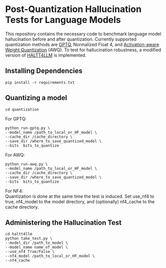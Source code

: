 # Post-Quantization Hallucination Tests for Language Models
This repository contains the necessary code to benchmark language model hallucination before and after quantization. Currently supported quantization methods are [GPTQ](https://arxiv.org/abs/2210.17323), Normalized Float 4, and [Activation-aware Weight Quantization](https://arxiv.org/abs/2306.00978) (AWQ). To test for hallucination robustness, a modified version of [HALTT4LLM](https://github.com/manyoso/haltt4llm) is implemented.

## Installing Dependencies
```
pip install -r requirements.txt
```

## Quantizing a model
```
cd quantization
```
For GPTQ:
```
python run-gptq.py \
--model_name /path_to_local_or_HF_model \
--cache_dir /cache_directory \
--save_dir /where_to_save_quantized_model \
--bits  bits_to_quantize
```

For AWQ:
```
python run-awq.py \
--model_name /path_to_local_or_HF_model \
--cache_dir /cache_directory \
--save_dir /where_to_save_quantized_model \
--bits  bits_to_quantize
```

For NF4: \
Quantization is done at the same time the test is induced. Set use_nf4 to true, nf4_model to the model directory, and (optionally) nf4_cache to the cache directory.

## Administering the Hallucination Test
```
cd haltt4llm
python take_test.py \
--model_dir /path_to_model \
--model_name name_of_model \
--use_nf4 True/False \
--nf4_model /path_to_local_or_HF_model \
--nf4_cache
```
